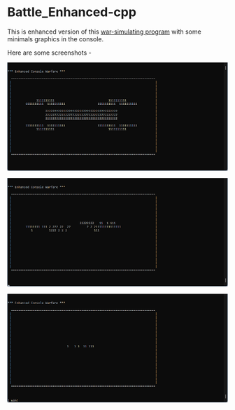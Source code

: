 # Battle_Enhanced-cpp

This is enhanced version of this [war-simulating program](https://github.com/shubha360/Battle-cpp) with some minimals graphics in the console.

Here are some screenshots - 

![1](screenshots/1.png)

![2](screenshots/2.png)

![3](screenshots/3.png)